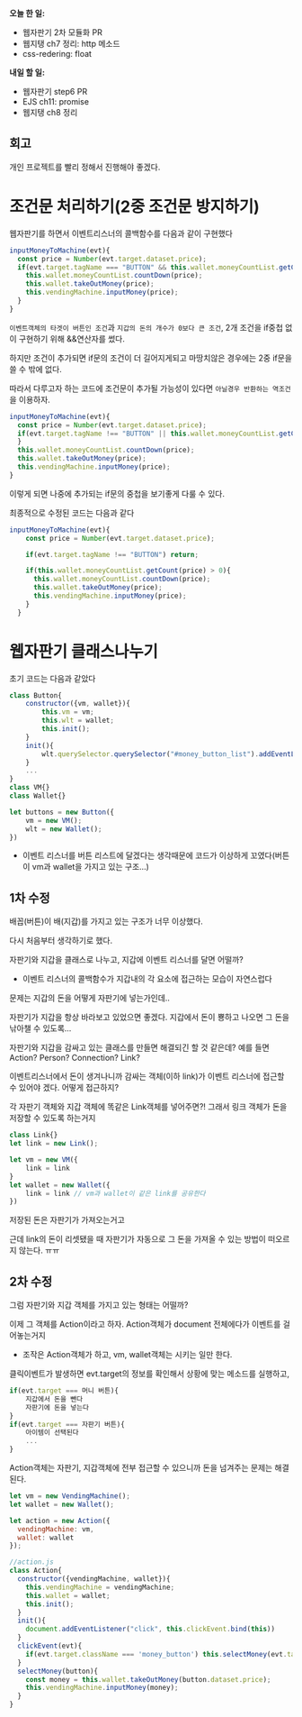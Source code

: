 **오늘 한 일:**

* 웹자판기 2차 모듈화 PR
* 웹지탱 ch7 정리: http 메소드
* css-redering: float



**내일 할 일:**

* 웹자판기 step6 PR
* EJS ch11: promise
* 웹지탱 ch8 정리



## 회고

개인 프로젝트를 빨리 정해서 진행해야 좋겠다.



# 조건문 처리하기(2중 조건문 방지하기)

웹자판기를 하면서 이벤트리스너의 콜백함수를 다음과 같이 구현했다

```javascript
inputMoneyToMachine(evt){
  const price = Number(evt.target.dataset.price);
  if(evt.target.tagName === "BUTTON" && this.wallet.moneyCountList.getCount(price) > 0){
    this.wallet.moneyCountList.countDown(price);
    this.wallet.takeOutMoney(price);
    this.vendingMachine.inputMoney(price);
  }
}
```

`이벤트객체의 타겟이 버튼인 조건`과 `지갑의 돈의 개수가 0보다 큰 조건`, 2개 조건을 if중첩 없이 구현하기 위해 &&연산자를 썼다.

하지만 조건이 추가되면 if문의 조건이 더 길어지게되고 마땅치않은 경우에는 2중 if문을 쓸 수 밖에 없다.

따라서 다루고자 하는 코드에 조건문이 추가될 가능성이 있다면 `아닐경우 반환하는 역조건`을 이용하자.

```javascript
inputMoneyToMachine(evt){
  const price = Number(evt.target.dataset.price);
  if(evt.target.tagName !== "BUTTON" || this.wallet.moneyCountList.getCount(price) == 0){ 		return;
  }
  this.wallet.moneyCountList.countDown(price);
  this.wallet.takeOutMoney(price);
  this.vendingMachine.inputMoney(price);
}
```

이렇게 되면 나중에 추가되는 if문의 중첩을 보기좋게 다룰 수 있다.

최종적으로 수정된 코드는 다음과 같다

```javascript
inputMoneyToMachine(evt){
    const price = Number(evt.target.dataset.price);

    if(evt.target.tagName !== "BUTTON") return;

    if(this.wallet.moneyCountList.getCount(price) > 0){
      this.wallet.moneyCountList.countDown(price);
      this.wallet.takeOutMoney(price);
      this.vendingMachine.inputMoney(price);
    }
  }
```



# 웹자판기 클래스나누기

초기 코드는 다음과 같았다

```javascript
class Button{
    constructor({vm, wallet}){
        this.vm = vm;
        this.wlt = wallet;
        this.init();
    }
    init(){
        wlt.querySelector.querySelector("#money_button_list").addEventListener('click', function(evt)); // 클릭 이벤트를 버튼리스트에 달았다
    }
	...
}
class VM{}
class Wallet{}

let buttons = new Button({
	vm = new VM();
	wlt = new Wallet();
})
```

* 이벤트 리스너를 버튼 리스트에 달겠다는 생각때문에 코드가 이상하게 꼬였다(버튼이 vm과 wallet을 가지고 있는 구조...)



## 1차 수정

배꼽(버튼)이 배(지갑)를 가지고 있는 구조가 너무 이상했다.

다시 처음부터 생각하기로 했다.

자판기와 지갑을 클래스로 나누고, 지갑에 이벤트 리스너를 달면 어떨까?

* 이벤트 리스너의 콜백함수가 지갑내의 각 요소에 접근하는 모습이 자연스럽다



문제는 지갑의 돈을 어떻게 자판기에 넣는가인데..

자판기가 지갑을 항상 바라보고 있었으면 좋겠다. 지갑에서 돈이 뿅하고 나오면 그 돈을 낚아챌 수 있도록...

자판기와 지갑을 감싸고 있는 클래스를 만들면 해결되긴 할 것 같은데? 예를 들면 Action? Person? Connection? Link?

이벤트리스너에서 돈이 생겨나니까 감싸는 객체(이하 link)가 이벤트 리스너에 접근할 수 있어야 겠다. 어떻게 접근하지?

각 자판기 객체와 지갑 객체에 똑같은 Link객체를 넣어주면?! 그래서 링크 객체가 돈을 저장할 수 있도록 하는거지

```javascript
class Link{}
let link = new Link();

let vm = new VM({
    link = link
}
let wallet = new Wallet({
	link = link // vm과 wallet이 같은 link를 공유한다
})
```

저장된 돈은 자판기가 가져오는거고

근데 link의 돈이 리셋됐을 때 자판기가 자동으로 그 돈을 가져올 수 있는 방법이 떠오르지 않는다. ㅠㅠ



## 2차 수정

그럼 자판기와 지갑 객체를 가지고 있는 형태는 어떨까?

이제 그 객체를 Action이라고 하자. Action객체가 document 전체에다가 이벤트를 걸어놓는거지

* 조작은 Action객체가 하고, vm, wallet객체는 시키는 일만 한다.

클릭이벤트가 발생하면 evt.target의 정보를 확인해서 상황에 맞는 메소드를 실행하고,

```javascript
if(evt.target === 머니 버튼){
    지갑에서 돈을 뺀다
    자판기에 돈을 넣는다
}
if(evt.target === 자판기 버튼){
    아이템이 선택된다
    ...
}
```

Action객체는 자판기, 지갑객체에 전부 접근할 수 있으니까 돈을 넘겨주는 문제는 해결된다.

```javascript
let vm = new VendingMachine();
let wallet = new Wallet();

let action = new Action({
  vendingMachine: vm,
  wallet: wallet
});

//action.js
class Action{
  constructor({vendingMachine, wallet}){
    this.vendingMachine = vendingMachine;
    this.wallet = wallet;
    this.init();
  }
  init(){
    document.addEventListener("click", this.clickEvent.bind(this))
  }
  clickEvent(evt){
    if(evt.target.className === 'money_button') this.selectMoney(evt.target);
  }
  selectMoney(button){
    const money = this.wallet.takeOutMoney(button.dataset.price);
    this.vendingMachine.inputMoney(money);
  }
}
```